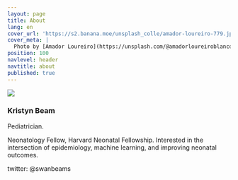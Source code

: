 ```yaml
---
layout: page
title: About
lang: en
cover_url: 'https://s2.banana.moe/unsplash_colle/amador-loureiro-779.jpg'
cover_meta: |
  Photo by [Amador Loureiro](https://unsplash.com/@amadorloureiroblanco)
position: 100
navlevel: header
navtitle: about
published: true
---
```



![]({{site.baseurl}}//Screen%20Shot%202018-08-22%20at%202.14.12%20PM.png)
### Kristyn Beam

Pediatrician.

Neonatology Fellow, Harvard Neonatal Fellowship.
Interested in the intersection of epidemiology, machine learning, and improving neonatal outcomes.

twitter: @swanbeams




